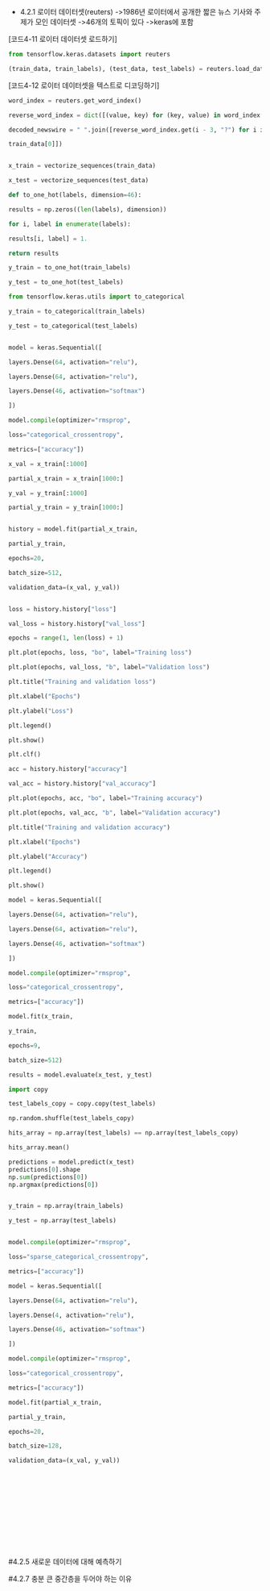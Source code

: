
- 4.2.1 로이터 데이터셋(reuters)
->1986년 로이터에서 공개한 짧은 뉴스 기사와 주제가 모인 데이터셋
->46개의 토픽이 있다
->keras에 포함

[코드4-11 로이터 데이터셋 로드하기]
```python
from tensorflow.keras.datasets import reuters

(train_data, train_labels), (test_data, test_labels) = reuters.load_data(num_words=10000)
```

[코드4-12 로이터 데이터셋을 텍스트로 디코딩하기]
```python
word_index = reuters.get_word_index()

reverse_word_index = dict([(value, key) for (key, value) in word_index.items()])

decoded_newswire = " ".join([reverse_word_index.get(i - 3, "?") for i in

train_data[0]])



```





```python
x_train = vectorize_sequences(train_data)

x_test = vectorize_sequences(test_data)

```




```python
def to_one_hot(labels, dimension=46):

results = np.zeros((len(labels), dimension))

for i, label in enumerate(labels):

results[i, label] = 1.

return results

y_train = to_one_hot(train_labels)

y_test = to_one_hot(test_labels)

```



```python
from tensorflow.keras.utils import to_categorical

y_train = to_categorical(train_labels)

y_test = to_categorical(test_labels)

```


```python

model = keras.Sequential([

layers.Dense(64, activation="relu"),

layers.Dense(64, activation="relu"),

layers.Dense(46, activation="softmax")

])
```


```python
model.compile(optimizer="rmsprop",

loss="categorical_crossentropy",

metrics=["accuracy"])

```


```python
x_val = x_train[:1000]

partial_x_train = x_train[1000:]

y_val = y_train[:1000]

partial_y_train = y_train[1000:]

```


```python

history = model.fit(partial_x_train,

partial_y_train,

epochs=20,

batch_size=512,

validation_data=(x_val, y_val))
```


```python

loss = history.history["loss"]

val_loss = history.history["val_loss"]

epochs = range(1, len(loss) + 1)

plt.plot(epochs, loss, "bo", label="Training loss")

plt.plot(epochs, val_loss, "b", label="Validation loss")

plt.title("Training and validation loss")

plt.xlabel("Epochs")

plt.ylabel("Loss")

plt.legend()

plt.show()
```


```python
plt.clf()

acc = history.history["accuracy"]

val_acc = history.history["val_accuracy"]

plt.plot(epochs, acc, "bo", label="Training accuracy")

plt.plot(epochs, val_acc, "b", label="Validation accuracy")

plt.title("Training and validation accuracy")

plt.xlabel("Epochs")

plt.ylabel("Accuracy")

plt.legend()

plt.show()

```


```python
model = keras.Sequential([

layers.Dense(64, activation="relu"),

layers.Dense(64, activation="relu"),

layers.Dense(46, activation="softmax")

])

model.compile(optimizer="rmsprop",

loss="categorical_crossentropy",

metrics=["accuracy"])

model.fit(x_train,

y_train,

epochs=9,

batch_size=512)

results = model.evaluate(x_test, y_test)

```


```python
import copy

test_labels_copy = copy.copy(test_labels)

np.random.shuffle(test_labels_copy)

hits_array = np.array(test_labels) == np.array(test_labels_copy)

hits_array.mean()

```


```python
predictions = model.predict(x_test)
predictions[0].shape
np.sum(predictions[0])
np.argmax(predictions[0])
```


```python

y_train = np.array(train_labels)

y_test = np.array(test_labels)
```

```python

model.compile(optimizer="rmsprop",

loss="sparse_categorical_crossentropy",

metrics=["accuracy"])

```



```python
model = keras.Sequential([

layers.Dense(64, activation="relu"),

layers.Dense(4, activation="relu"),

layers.Dense(46, activation="softmax")

])

model.compile(optimizer="rmsprop",

loss="categorical_crossentropy",

metrics=["accuracy"])

model.fit(partial_x_train,

partial_y_train,

epochs=20,

batch_size=128,

validation_data=(x_val, y_val))


```


```python



```

```python



```

```python



```

```python



```

```python



```

```python



```





#4.2.5 새로운 데이터에 대해 예측하기

#4.2.7 충분 큰 중간층을 두어야 하는 이유
